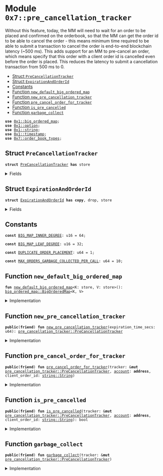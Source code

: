 
<a id="0x7_pre_cancellation_tracker"></a>

# Module `0x7::pre_cancellation_tracker`

Without this feature, today, the MM will need to wait for an order
to be placed and confirmed on the orderbook, so that the MM can
get the order id to be able to cancel the order - this means minimum time
required to be able to submit a transaction to cancel the order is
end-to-end blockchain latency (~500 ms). This adds support for an MM to pre-cancel an order,
which means specify that this order with a client order id is cancelled even before the order is placed.
This reduces the latency to submit a cancellation transaction from 500 ms to 0.


-  [Struct `PreCancellationTracker`](#0x7_pre_cancellation_tracker_PreCancellationTracker)
-  [Struct `ExpirationAndOrderId`](#0x7_pre_cancellation_tracker_ExpirationAndOrderId)
-  [Constants](#@Constants_0)
-  [Function `new_default_big_ordered_map`](#0x7_pre_cancellation_tracker_new_default_big_ordered_map)
-  [Function `new_pre_cancellation_tracker`](#0x7_pre_cancellation_tracker_new_pre_cancellation_tracker)
-  [Function `pre_cancel_order_for_tracker`](#0x7_pre_cancellation_tracker_pre_cancel_order_for_tracker)
-  [Function `is_pre_cancelled`](#0x7_pre_cancellation_tracker_is_pre_cancelled)
-  [Function `garbage_collect`](#0x7_pre_cancellation_tracker_garbage_collect)


<pre><code><b>use</b> <a href="../../aptos-framework/doc/big_ordered_map.md#0x1_big_ordered_map">0x1::big_ordered_map</a>;
<b>use</b> <a href="../../aptos-framework/../aptos-stdlib/../move-stdlib/doc/option.md#0x1_option">0x1::option</a>;
<b>use</b> <a href="../../aptos-framework/../aptos-stdlib/../move-stdlib/doc/string.md#0x1_string">0x1::string</a>;
<b>use</b> <a href="../../aptos-framework/doc/timestamp.md#0x1_timestamp">0x1::timestamp</a>;
<b>use</b> <a href="order_book_types.md#0x7_order_book_types">0x7::order_book_types</a>;
</code></pre>



<a id="0x7_pre_cancellation_tracker_PreCancellationTracker"></a>

## Struct `PreCancellationTracker`



<pre><code><b>struct</b> <a href="pre_cancellation_tracker.md#0x7_pre_cancellation_tracker_PreCancellationTracker">PreCancellationTracker</a> <b>has</b> store
</code></pre>



<details>
<summary>Fields</summary>


<dl>
<dt>
<code>pre_cancellation_window_secs: u64</code>
</dt>
<dd>

</dd>
<dt>
<code>expiration_with_order_ids: <a href="../../aptos-framework/doc/big_ordered_map.md#0x1_big_ordered_map_BigOrderedMap">big_ordered_map::BigOrderedMap</a>&lt;<a href="pre_cancellation_tracker.md#0x7_pre_cancellation_tracker_ExpirationAndOrderId">pre_cancellation_tracker::ExpirationAndOrderId</a>, bool&gt;</code>
</dt>
<dd>

</dd>
<dt>
<code>account_order_ids: <a href="../../aptos-framework/doc/big_ordered_map.md#0x1_big_ordered_map_BigOrderedMap">big_ordered_map::BigOrderedMap</a>&lt;<a href="order_book_types.md#0x7_order_book_types_AccountClientOrderId">order_book_types::AccountClientOrderId</a>, u64&gt;</code>
</dt>
<dd>

</dd>
</dl>


</details>

<a id="0x7_pre_cancellation_tracker_ExpirationAndOrderId"></a>

## Struct `ExpirationAndOrderId`



<pre><code><b>struct</b> <a href="pre_cancellation_tracker.md#0x7_pre_cancellation_tracker_ExpirationAndOrderId">ExpirationAndOrderId</a> <b>has</b> <b>copy</b>, drop, store
</code></pre>



<details>
<summary>Fields</summary>


<dl>
<dt>
<code>expiration_time: u64</code>
</dt>
<dd>

</dd>
<dt>
<code>account_order_id: <a href="order_book_types.md#0x7_order_book_types_AccountClientOrderId">order_book_types::AccountClientOrderId</a></code>
</dt>
<dd>

</dd>
</dl>


</details>

<a id="@Constants_0"></a>

## Constants


<a id="0x7_pre_cancellation_tracker_BIG_MAP_INNER_DEGREE"></a>



<pre><code><b>const</b> <a href="pre_cancellation_tracker.md#0x7_pre_cancellation_tracker_BIG_MAP_INNER_DEGREE">BIG_MAP_INNER_DEGREE</a>: u16 = 64;
</code></pre>



<a id="0x7_pre_cancellation_tracker_BIG_MAP_LEAF_DEGREE"></a>



<pre><code><b>const</b> <a href="pre_cancellation_tracker.md#0x7_pre_cancellation_tracker_BIG_MAP_LEAF_DEGREE">BIG_MAP_LEAF_DEGREE</a>: u16 = 32;
</code></pre>



<a id="0x7_pre_cancellation_tracker_DUPLICATE_ORDER_PLACEMENT"></a>



<pre><code><b>const</b> <a href="pre_cancellation_tracker.md#0x7_pre_cancellation_tracker_DUPLICATE_ORDER_PLACEMENT">DUPLICATE_ORDER_PLACEMENT</a>: u64 = 1;
</code></pre>



<a id="0x7_pre_cancellation_tracker_MAX_ORDERS_GARBAGE_COLLECTED_PER_CALL"></a>



<pre><code><b>const</b> <a href="pre_cancellation_tracker.md#0x7_pre_cancellation_tracker_MAX_ORDERS_GARBAGE_COLLECTED_PER_CALL">MAX_ORDERS_GARBAGE_COLLECTED_PER_CALL</a>: u64 = 10;
</code></pre>



<a id="0x7_pre_cancellation_tracker_new_default_big_ordered_map"></a>

## Function `new_default_big_ordered_map`



<pre><code><b>fun</b> <a href="pre_cancellation_tracker.md#0x7_pre_cancellation_tracker_new_default_big_ordered_map">new_default_big_ordered_map</a>&lt;K: store, V: store&gt;(): <a href="../../aptos-framework/doc/big_ordered_map.md#0x1_big_ordered_map_BigOrderedMap">big_ordered_map::BigOrderedMap</a>&lt;K, V&gt;
</code></pre>



<details>
<summary>Implementation</summary>


<pre><code><b>fun</b> <a href="pre_cancellation_tracker.md#0x7_pre_cancellation_tracker_new_default_big_ordered_map">new_default_big_ordered_map</a>&lt;K: store, V: store&gt;(): BigOrderedMap&lt;K, V&gt; {
    <a href="../../aptos-framework/doc/big_ordered_map.md#0x1_big_ordered_map_new_with_config">big_ordered_map::new_with_config</a>(
        <a href="pre_cancellation_tracker.md#0x7_pre_cancellation_tracker_BIG_MAP_INNER_DEGREE">BIG_MAP_INNER_DEGREE</a>,
        <a href="pre_cancellation_tracker.md#0x7_pre_cancellation_tracker_BIG_MAP_LEAF_DEGREE">BIG_MAP_LEAF_DEGREE</a>,
        <b>true</b>
    )
}
</code></pre>



</details>

<a id="0x7_pre_cancellation_tracker_new_pre_cancellation_tracker"></a>

## Function `new_pre_cancellation_tracker`



<pre><code><b>public</b>(<b>friend</b>) <b>fun</b> <a href="pre_cancellation_tracker.md#0x7_pre_cancellation_tracker_new_pre_cancellation_tracker">new_pre_cancellation_tracker</a>(expiration_time_secs: u64): <a href="pre_cancellation_tracker.md#0x7_pre_cancellation_tracker_PreCancellationTracker">pre_cancellation_tracker::PreCancellationTracker</a>
</code></pre>



<details>
<summary>Implementation</summary>


<pre><code><b>public</b>(<b>package</b>) <b>fun</b> <a href="pre_cancellation_tracker.md#0x7_pre_cancellation_tracker_new_pre_cancellation_tracker">new_pre_cancellation_tracker</a>(expiration_time_secs: u64): <a href="pre_cancellation_tracker.md#0x7_pre_cancellation_tracker_PreCancellationTracker">PreCancellationTracker</a> {
    <a href="pre_cancellation_tracker.md#0x7_pre_cancellation_tracker_PreCancellationTracker">PreCancellationTracker</a> {
        pre_cancellation_window_secs: expiration_time_secs,
        expiration_with_order_ids: <a href="pre_cancellation_tracker.md#0x7_pre_cancellation_tracker_new_default_big_ordered_map">new_default_big_ordered_map</a>(),
        account_order_ids: <a href="pre_cancellation_tracker.md#0x7_pre_cancellation_tracker_new_default_big_ordered_map">new_default_big_ordered_map</a>(),
    }
}
</code></pre>



</details>

<a id="0x7_pre_cancellation_tracker_pre_cancel_order_for_tracker"></a>

## Function `pre_cancel_order_for_tracker`



<pre><code><b>public</b>(<b>friend</b>) <b>fun</b> <a href="pre_cancellation_tracker.md#0x7_pre_cancellation_tracker_pre_cancel_order_for_tracker">pre_cancel_order_for_tracker</a>(tracker: &<b>mut</b> <a href="pre_cancellation_tracker.md#0x7_pre_cancellation_tracker_PreCancellationTracker">pre_cancellation_tracker::PreCancellationTracker</a>, <a href="../../aptos-framework/doc/account.md#0x1_account">account</a>: <b>address</b>, client_order_id: <a href="../../aptos-framework/../aptos-stdlib/../move-stdlib/doc/string.md#0x1_string_String">string::String</a>)
</code></pre>



<details>
<summary>Implementation</summary>


<pre><code><b>public</b>(<b>package</b>) <b>fun</b> <a href="pre_cancellation_tracker.md#0x7_pre_cancellation_tracker_pre_cancel_order_for_tracker">pre_cancel_order_for_tracker</a>(
    tracker: &<b>mut</b> <a href="pre_cancellation_tracker.md#0x7_pre_cancellation_tracker_PreCancellationTracker">PreCancellationTracker</a>,
    <a href="../../aptos-framework/doc/account.md#0x1_account">account</a>: <b>address</b>,
    client_order_id: String
) {
    <a href="pre_cancellation_tracker.md#0x7_pre_cancellation_tracker_garbage_collect">garbage_collect</a>(tracker);
    <b>let</b> account_order_id = new_account_client_order_id(<a href="../../aptos-framework/doc/account.md#0x1_account">account</a>, client_order_id);

    // If the account_order_id already <b>exists</b> <b>with</b> a previously set expiration time,
    // we <b>update</b> the expiration time.
    <b>let</b> prev_expiration_time = tracker.account_order_ids.remove_or_none(&account_order_id);
    <b>if</b> (prev_expiration_time.is_some()) {
        // If the account_order_id already <b>exists</b> <b>with</b> a previously set expiration time,
        // we <b>update</b> the expiration time.
        <b>let</b> expiration_time = prev_expiration_time.destroy_some();
        <b>let</b> order_id_with_expiration =
            <a href="pre_cancellation_tracker.md#0x7_pre_cancellation_tracker_ExpirationAndOrderId">ExpirationAndOrderId</a> { expiration_time, account_order_id };
        // If the mapping <b>exists</b>, then we remove the order ID <b>with</b> its expiration time.
        tracker.expiration_with_order_ids.remove(&order_id_with_expiration);
    };
    <b>let</b> current_time = aptos_std::timestamp::now_seconds();
    <b>let</b> expiration_time = current_time + tracker.pre_cancellation_window_secs;
    <b>let</b> order_id_with_expiration = <a href="pre_cancellation_tracker.md#0x7_pre_cancellation_tracker_ExpirationAndOrderId">ExpirationAndOrderId</a> {
        expiration_time,
        account_order_id
    };
    tracker.account_order_ids.add(account_order_id, expiration_time);
    tracker.expiration_with_order_ids.add(order_id_with_expiration, <b>true</b>);
}
</code></pre>



</details>

<a id="0x7_pre_cancellation_tracker_is_pre_cancelled"></a>

## Function `is_pre_cancelled`



<pre><code><b>public</b>(<b>friend</b>) <b>fun</b> <a href="pre_cancellation_tracker.md#0x7_pre_cancellation_tracker_is_pre_cancelled">is_pre_cancelled</a>(tracker: &<b>mut</b> <a href="pre_cancellation_tracker.md#0x7_pre_cancellation_tracker_PreCancellationTracker">pre_cancellation_tracker::PreCancellationTracker</a>, <a href="../../aptos-framework/doc/account.md#0x1_account">account</a>: <b>address</b>, client_order_id: <a href="../../aptos-framework/../aptos-stdlib/../move-stdlib/doc/string.md#0x1_string_String">string::String</a>): bool
</code></pre>



<details>
<summary>Implementation</summary>


<pre><code><b>public</b>(<b>package</b>) <b>fun</b> <a href="pre_cancellation_tracker.md#0x7_pre_cancellation_tracker_is_pre_cancelled">is_pre_cancelled</a>(
    tracker: &<b>mut</b> <a href="pre_cancellation_tracker.md#0x7_pre_cancellation_tracker_PreCancellationTracker">PreCancellationTracker</a>,
    <a href="../../aptos-framework/doc/account.md#0x1_account">account</a>: <b>address</b>,
    client_order_id: String
): bool {
    <a href="pre_cancellation_tracker.md#0x7_pre_cancellation_tracker_garbage_collect">garbage_collect</a>(tracker);
    <b>let</b> account_order_id = new_account_client_order_id(<a href="../../aptos-framework/doc/account.md#0x1_account">account</a>, client_order_id);
    <b>let</b> expiration_time_option = tracker.account_order_ids.get(&account_order_id);
    <b>if</b> (expiration_time_option.is_some()) {
        <b>let</b> current_time = aptos_std::timestamp::now_seconds();
        <b>let</b> expiration_time = expiration_time_option.destroy_some();
        <b>if</b> (current_time &gt; expiration_time) {
            // This is possible <b>as</b> garbage collection may not be able <b>to</b> garbage collect all expired orders
            // in a single call.
            tracker.account_order_ids.remove(&account_order_id);
            <b>let</b> order_id_with_expiration =
                <a href="pre_cancellation_tracker.md#0x7_pre_cancellation_tracker_ExpirationAndOrderId">ExpirationAndOrderId</a> { expiration_time, account_order_id };
            tracker.expiration_with_order_ids.remove(&order_id_with_expiration);
        } <b>else</b> {
            <b>return</b> <b>true</b>; // Order ID already <b>exists</b> <b>with</b> a valid expiration time.
        }
    };
    <b>return</b> <b>false</b>
}
</code></pre>



</details>

<a id="0x7_pre_cancellation_tracker_garbage_collect"></a>

## Function `garbage_collect`



<pre><code><b>public</b>(<b>friend</b>) <b>fun</b> <a href="pre_cancellation_tracker.md#0x7_pre_cancellation_tracker_garbage_collect">garbage_collect</a>(tracker: &<b>mut</b> <a href="pre_cancellation_tracker.md#0x7_pre_cancellation_tracker_PreCancellationTracker">pre_cancellation_tracker::PreCancellationTracker</a>)
</code></pre>



<details>
<summary>Implementation</summary>


<pre><code><b>public</b>(<b>package</b>) <b>fun</b> <a href="pre_cancellation_tracker.md#0x7_pre_cancellation_tracker_garbage_collect">garbage_collect</a>(tracker: &<b>mut</b> <a href="pre_cancellation_tracker.md#0x7_pre_cancellation_tracker_PreCancellationTracker">PreCancellationTracker</a>) {
    <b>let</b> i = 0;
    <b>let</b> current_time = aptos_std::timestamp::now_seconds();
    <b>while</b> (i &lt; <a href="pre_cancellation_tracker.md#0x7_pre_cancellation_tracker_MAX_ORDERS_GARBAGE_COLLECTED_PER_CALL">MAX_ORDERS_GARBAGE_COLLECTED_PER_CALL</a>
        && !tracker.expiration_with_order_ids.is_empty()) {
        <b>let</b> (front_k, _) = tracker.expiration_with_order_ids.borrow_front();
        <b>if</b> (front_k.expiration_time &lt; current_time) {
            tracker.expiration_with_order_ids.pop_front();
            tracker.account_order_ids.remove(&front_k.account_order_id);
        } <b>else</b> {
            <b>break</b>;
        };
        i += 1;
    };
}
</code></pre>



</details>


[move-book]: https://aptos.dev/move/book/SUMMARY

